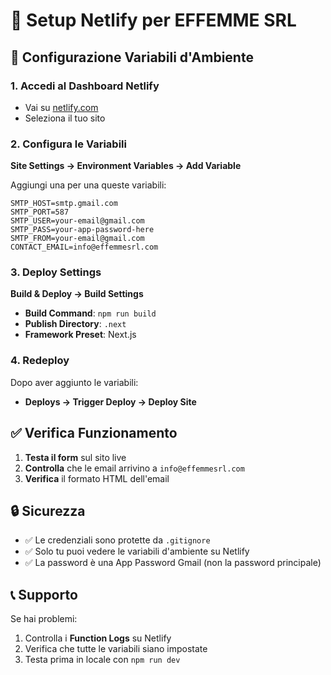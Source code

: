 # 🚀 Setup Netlify per EFFEMME SRL

## 📧 Configurazione Variabili d'Ambiente

### 1. Accedi al Dashboard Netlify
- Vai su [netlify.com](https://netlify.com)
- Seleziona il tuo sito

### 2. Configura le Variabili
**Site Settings → Environment Variables → Add Variable**

Aggiungi una per una queste variabili:

```
SMTP_HOST=smtp.gmail.com
SMTP_PORT=587
SMTP_USER=your-email@gmail.com
SMTP_PASS=your-app-password-here
SMTP_FROM=your-email@gmail.com
CONTACT_EMAIL=info@effemmesrl.com
```

### 3. Deploy Settings
**Build & Deploy → Build Settings**

- **Build Command**: `npm run build`
- **Publish Directory**: `.next`
- **Framework Preset**: Next.js

### 4. Redeploy
Dopo aver aggiunto le variabili:
- **Deploys → Trigger Deploy → Deploy Site**

## ✅ Verifica Funzionamento

1. **Testa il form** sul sito live
2. **Controlla** che le email arrivino a `info@effemmesrl.com`
3. **Verifica** il formato HTML dell'email

## 🔒 Sicurezza

- ✅ Le credenziali sono protette da `.gitignore`
- ✅ Solo tu puoi vedere le variabili d'ambiente su Netlify
- ✅ La password è una App Password Gmail (non la password principale)

## 📞 Supporto

Se hai problemi:
1. Controlla i **Function Logs** su Netlify
2. Verifica che tutte le variabili siano impostate
3. Testa prima in locale con `npm run dev`